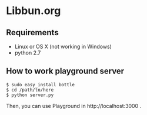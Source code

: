 # Libbun.org

## Requirements

- Linux or OS X (not working in Windows)
- python 2.7

## How to work playground server

```
$ sudo easy_install bottle
$ cd /path/to/here
$ python server.py

```

Then, you can use Playground in http://localhost:3000 .
